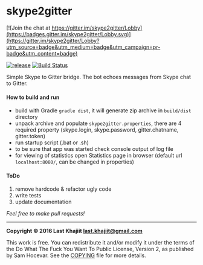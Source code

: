 # skype2gitter

[![Join the chat at https://gitter.im/skype2gitter/Lobby](https://badges.gitter.im/skype2gitter/Lobby.svg)](https://gitter.im/skype2gitter/Lobby?utm_source=badge&utm_medium=badge&utm_campaign=pr-badge&utm_content=badge)

[![release](https://img.shields.io/badge/release-v0.0.1-brightgreen.png?style=default)](https://github.com/last-khajiit/skype2gitter/releases/latest) [![Build Status](https://travis-ci.org/last-khajiit/skype2gitter.svg?branch=master)](https://travis-ci.org/last-khajiit/skype2gitter)

Simple Skype to Gitter bridge. The bot echoes messages from Skype chat to Gitter.

#### How to build and run
- build with Gradle `gradle dist`, it will generate zip archive in `build/dist` directory
- unpack archive and populate `skype2gitter.properties`, there are 4 required property (skype.login, skype.password, gitter.chatname, gitter.token)
- run startup script (.bat or .sh)
- to be sure that app was started check console output of log file
- for viewing of statistics open Statistics page in browser (default url `localhost:8080/`, can be changed in properties)


#### ToDo
1. remove hardcode & refactor ugly code
2. write tests
3. update documentation

*Feel free to make pull requests!*


---

**Copyright © 2016 Last Khajiit <last.khajiit@gmail.com>**

This work is free. You can redistribute it and/or modify it under the
terms of the Do What The Fuck You Want To Public License, Version 2,
as published by Sam Hocevar. See the [COPYING](https://raw.githubusercontent.com/last-khajiit/skype2gitter/master/copying.txt) file for more details.

